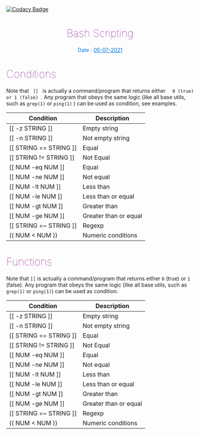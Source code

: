 
[![Codacy Badge](https://api.codacy.com/project/badge/Grade/4927ed49e0b94d0882df9652caea6f1e)](https://app.codacy.com/gh/shadow-prince/bash-scripting?utm_source=github.com&utm_medium=referral&utm_content=shadow-prince/bash-scripting&utm_campaign=Badge_Grade_Settings)

<h1  align="center"  style="color:purple; font-weight: 100;"> Bash Scripting </h1>


<p align="center" style="color:#0275d8">Date : <u>05-07-2021</u></p>
<h1 style="color:purple; font-weight: 100;" >Conditions</h1>

<p>Note that <span><code> [[ </code></span> is actually a command/program that returns either <span><code>  0 (true) or 1 (false) </code></span>. Any program that obeys the same logic (like all base utils, such as  <span><code>grep(1)</code></span> or  <span><code>ping(1)</code></span> )  can be used as condition, see examples.</p>


|Condition|Description|
|--- |--- |
|[[ -z STRING ]]|Empty string|
|[[ -n STRING ]]|Not empty string|
|[[ STRING == STRING ]]|Equal|
|[[ STRING != STRING ]]|Not Equal|
|[[ NUM -eq NUM ]]|Equal|
|[[ NUM -ne NUM ]]|Not equal|
|[[ NUM -lt NUM ]]|Less than|
|[[ NUM -le NUM ]]|Less than or equal|
|[[ NUM -gt NUM ]]|Greater than|
|[[ NUM -ge NUM ]]|Greater than or equal|
|[[ STRING =~ STRING ]]|Regexp|
|(( NUM < NUM ))|Numeric conditions|>


<h1 style="color:purple; font-weight: 100;" >Functions</h1>


<p>Note that <code>[[</code> is actually a command/program that returns either <code>0</code> (true) or <code>1</code> (false). Any program that obeys the same logic (like all base utils, such as <code>grep(1)</code> or <code>ping(1)</code>) can be used as condition.</p>

|Condition|Description|
|--- |--- |
|[[ -z STRING ]]|Empty string|
|[[ -n STRING ]]|Not empty string|
|[[ STRING == STRING ]]|Equal|
|[[ STRING != STRING ]]|Not Equal|
|[[ NUM -eq NUM ]]|Equal|
|[[ NUM -ne NUM ]]|Not equal|
|[[ NUM -lt NUM ]]|Less than|
|[[ NUM -le NUM ]]|Less than or equal|
|[[ NUM -gt NUM ]]|Greater than|
|[[ NUM -ge NUM ]]|Greater than or equal|
|[[ STRING =~ STRING ]]|Regexp|
|(( NUM < NUM ))|Numeric conditions|
